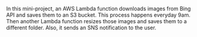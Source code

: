 In this mini-project, an AWS Lambda function downloads images from Bing API and saves them to an S3 bucket. This process happens everyday 9am. Then another Lambda function resizes those images and saves them to a different folder. Also, it sends an SNS notification to the user. 
